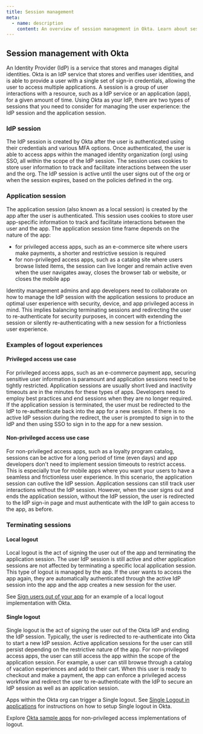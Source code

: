```yaml
---
title: Session management
meta:
  - name: description
    content: An overview of session management in Okta. Learn about sessions in Okta and what kind of session logout to implement.
---
```


## Session management with Okta

An Identity Provider (IdP) is a service that stores and manages digital identities. Okta is an IdP service that stores and verifies user identities, and is able to provide a user with a single set of sign-in credentials, allowing the user to access multiple applications. A session is a group of user interactions with a resource, such as a IdP service or an application (app), for a given amount of time. Using Okta as your IdP, there are two types of sessions that you need to consider for managing the user experience: the IdP session and the application session.

### IdP session

The IdP session is created by Okta after the user is authenticated using their credentials and various MFA options. Once authenticated, the user is able to access apps within the managed identity organization (org) using SSO, all within the scope of the IdP session. The session uses cookies to store user information to track and facilitate interactions between the user and the org. The IdP session is active until the user signs out of the org or when the session expires, based on the policies defined in the org.

### Application session

The application session (also known as a local session) is created by the app after the user is authenticated. This session uses cookies to store user app-specific information to track and facilitate interactions between the user and the app. The application session time frame depends on the nature of the app:
* for privileged access apps, such as an e-commerce site where users make payments, a shorter and restrictive session is required
* for non-privileged access apps, such as a catalog site where users browse listed items, the session can live longer and remain active even when the user navigates away, closes the browser tab or website, or closes the mobile app

Identity management admins and app developers need to collaborate on how to manage the IdP session with the application sessions to produce an optimal user experience with security, device, and app privileged access in mind. This implies balancing terminating sessions and redirecting the user to re-authenticate for security purposes, in concert with extending the session or silently re-authenticating with a new session for a frictionless user experience.

### Examples of logout experiences

#### Privileged access use case

For privileged access apps, such as an e-commerce payment app, securing sensitive user information is paramount and application sessions need to be tightly restricted. Application sessions are usually short lived and inactivity timeouts are in the minutes for these types of apps. Developers need to employ best practices and end sessions when they are no longer required. If the application session is terminated, the user must be redirected to the IdP to re-authenticate back into the app for a new session. If there is no active IdP session during the redirect, the user is prompted to sign in to the IdP and then using SSO to sign in to the app for a new session.

#### Non-privileged access use case

For non-privileged access apps, such as a loyalty program catalog, sessions can be active for a long period of time (even days) and app developers don't need to implement session timeouts to restrict access. This is especially true for mobile apps where you want your users to have a seamless and frictionless user experience. In this scenario, the application session can outlive the IdP session. Application sessions can still track user interactions without the IdP session. However, when the user signs out and ends the application session, without the IdP session, the user is redirected to the IdP sign-in page and must authenticate with the IdP to gain access to the app, as before.

### Terminating sessions

#### Local logout

Local logout is the act of signing the user out of the app and terminating the application session. The user IdP session is still active and other application sessions are not affected by terminating a specific local application session. This type of logout is managed by the app. If the user wants to access the app again, they are automatically authenticated through the active IdP session into the app and the app creates a new session for the user.

See [Sign users out of your app](/docs/guides/sign-users-out/-/sign-out-of-your-app/) for an example of a local logout implementation with Okta.

#### Single logout

Single logout is the act of signing the user out of the Okta IdP and ending the IdP session. Typically, the user is redirected to re-authenticate into Okta to start a new IdP session. Active application sessions for the user can still persist depending on the restrictive nature of the app. For non-privileged access apps, the user can still access the app within the scope of the application session. For example, a user can still browse through a catalog of vacation experiences and add to their cart. When this user is ready to checkout and make a payment, the app can enforce a privileged access workflow and redirect the user to re-authenticate with the IdP to secure an IdP session as well as an application session.

Apps within the Okta org can trigger a Single logout. See [Single Logout in applications](https://help.okta.com/en/prod/Content/Topics/Apps/Apps_Single_Logout.htm) for instructions on how to setup Single logout in Okta.

<!--Refer to [https://docs.google.com/document/d/1BzWqBlR5s-n9Y5ieoBzuOBybqI7fecnxkXxO_Qp5k-c/edit#heading=h.9uxt38ijqwh] for logout implementations with the Okta Identity Engine.-->

Explore [Okta sample apps](/docs/guides/quickstart/cli/register-app/#start-from-a-sample-app) for non-privileged access implementations of logout.
